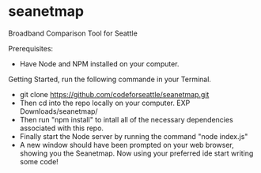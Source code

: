 # seanetmap
Broadband Comparison Tool for Seattle

Prerequisites:

- Have Node and NPM installed on your computer.


Getting Started, run the following commande in your Terminal.

- git clone https://github.com/codeforseattle/seanetmap.git
- Then cd into the repo locally on your computer. EXP Downloads/seanetmap/
- Then run "npm install" to intall all of the necessary dependencies associated with this repo.
- Finally start the Node server by running the command "node index.js"
- A new window should have been prompted on your web browser, showing you the Seanetmap. Now using your preferred ide start writing some code!

